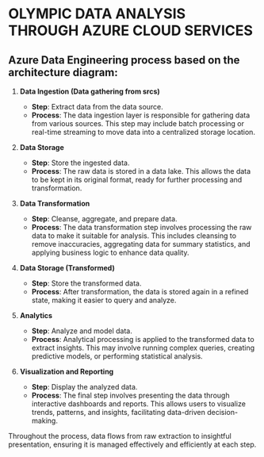 # OLYMPIC DATA ANALYSIS THROUGH AZURE CLOUD SERVICES

## Azure Data Engineering process based on the architecture diagram:

1. **Data Ingestion (Data gathering from srcs)**
   - **Step**: Extract data from the data source.
   - **Process**: The data ingestion layer is responsible for gathering data from various sources. This step may include batch processing or real-time streaming to move data into a centralized storage location.

2. **Data Storage**
   - **Step**: Store the ingested data.
   - **Process**: The raw data is stored in a data lake. This allows the data to be kept in its original format, ready for further processing and transformation.

3. **Data Transformation**
   - **Step**: Cleanse, aggregate, and prepare data.
   - **Process**: The data transformation step involves processing the raw data to make it suitable for analysis. This includes cleansing to remove inaccuracies, aggregating data for summary statistics, and applying business logic to enhance data quality.

4. **Data Storage (Transformed)**
   - **Step**: Store the transformed data.
   - **Process**: After transformation, the data is stored again in a refined state, making it easier to query and analyze.

5. **Analytics**
   - **Step**: Analyze and model data.
   - **Process**: Analytical processing is applied to the transformed data to extract insights. This may involve running complex queries, creating predictive models, or performing statistical analysis.

6. **Visualization and Reporting**
   - **Step**: Display the analyzed data.
   - **Process**: The final step involves presenting the data through interactive dashboards and reports. This allows users to visualize trends, patterns, and insights, facilitating data-driven decision-making.

Throughout the process, data flows from raw extraction to insightful presentation, ensuring it is managed effectively and efficiently at each step.
